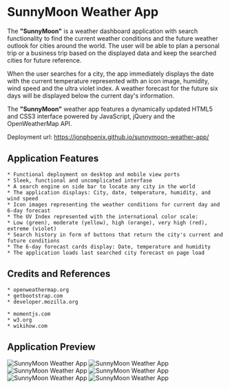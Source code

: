 # SunnyMoon Weather App
The **"SunnyMoon"** is a weather dashboard application with search functionality to find the current weather conditions and the future weather outlook for cities around the world. The user will be able to plan a personal trip or a business trip based on the displayed data and keep the searched cities for future reference.

When the user searches for a city, the app immediately displays the date with the current temperature represented with an icon image, humidity, wind speed and the ultra violet index. A weather forecast for the future six days will be displayed below the current day's information.

The **"SunnyMoon"** weather app features a dynamically updated HTML5 and CSS3 interface powered by JavaScript, jQuery and the OpenWeatherMap API.

Deployment url: https://jonphoenix.github.io/sunnymoon-weather-app/


## Application Features


```
* Functional deployment on desktop and mobile view ports
* Sleek, functional and uncomplicated interfase
* A search engine on side bar to locate any city in the world
* The application displays: City, date, temperature, humidity, and wind speed
* Icon images representing the weather conditions for current day and 6-day forecast
* The UV Index represented with the international color scale:
* Low (green), moderate (yellow), high (orange), very high (red), extreme (violet)
* Search history in form of buttons that return the city's current and future conditions
* The 6-day forecast cards display: Date, temperature and humidity
* The application loads last searched city forecast on page load

```

## Credits and References


```
* openweathermap.org
* getbootstrap.com
* developer.mozilla.org

* momentjs.com
* w3.org
* wikihow.com

```

## Application Preview

![SunnyMoon Weather App](https://user-images.githubusercontent.com/65391199/88371161-5b38a600-cd48-11ea-9683-16f1cae1bbc8.png)
![SunnyMoon Weather App](https://user-images.githubusercontent.com/65391199/88371159-5aa00f80-cd48-11ea-815b-0bdf2e02f4e0.png)
![SunnyMoon Weather App](https://user-images.githubusercontent.com/65391199/88371158-5aa00f80-cd48-11ea-9ddb-aabd7c896b2c.png)
![SunnyMoon Weather App](https://user-images.githubusercontent.com/65391199/88371155-596ee280-cd48-11ea-9848-465e5dd0f484.png)
![SunnyMoon Weather App](https://user-images.githubusercontent.com/65391199/88371151-58d64c00-cd48-11ea-8546-1553e8654dfc.png)
![SunnyMoon Weather App](https://user-images.githubusercontent.com/65391199/88371148-57a51f00-cd48-11ea-807c-7095f4ec0a6d.png)


